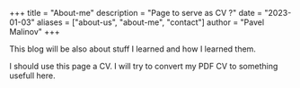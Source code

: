 +++
title = "About-me"
description = "Page to serve as CV ?"
date = "2023-01-03"
aliases = ["about-us", "about-me", "contact"]
author = "Pavel Malinov"
+++

This blog will be also about stuff I learned and how I learned them.

I should use this page a CV. I will try to convert my PDF CV to something usefull here.


